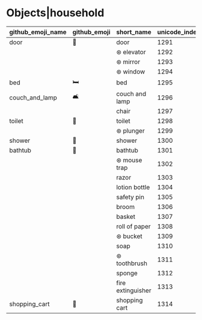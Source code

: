# Objects|household

|github_emoji_name|github_emoji|short_name|unicode_index|
|---|---|---|---|
|door|:door:|door|1291|
|||⊛ elevator|1292|
|||⊛ mirror|1293|
|||⊛ window|1294|
|bed|:bed:|bed|1295|
|couch_and_lamp|:couch_and_lamp:|couch and lamp|1296|
|||chair|1297|
|toilet|:toilet:|toilet|1298|
|||⊛ plunger|1299|
|shower|:shower:|shower|1300|
|bathtub|:bathtub:|bathtub|1301|
|||⊛ mouse trap|1302|
|||razor|1303|
|||lotion bottle|1304|
|||safety pin|1305|
|||broom|1306|
|||basket|1307|
|||roll of paper|1308|
|||⊛ bucket|1309|
|||soap|1310|
|||⊛ toothbrush|1311|
|||sponge|1312|
|||fire extinguisher|1313|
|shopping_cart|:shopping_cart:|shopping cart|1314|
